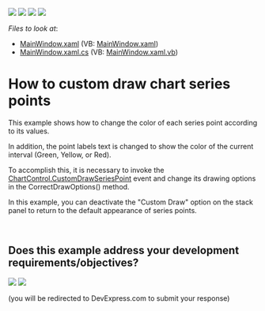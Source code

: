 <!-- default badges list -->
![](https://img.shields.io/endpoint?url=https://codecentral.devexpress.com/api/v1/VersionRange/128569601/21.1.5%2B)
[![](https://img.shields.io/badge/Open_in_DevExpress_Support_Center-FF7200?style=flat-square&logo=DevExpress&logoColor=white)](https://supportcenter.devexpress.com/ticket/details/E4550)
[![](https://img.shields.io/badge/📖_How_to_use_DevExpress_Examples-e9f6fc?style=flat-square)](https://docs.devexpress.com/GeneralInformation/403183)
[![](https://img.shields.io/badge/💬_Leave_Feedback-feecdd?style=flat-square)](#does-this-example-address-your-development-requirementsobjectives)
<!-- default badges end -->
<!-- default file list -->
*Files to look at*:

* [MainWindow.xaml](./CS/CustomDrawChart/MainWindow.xaml) (VB: [MainWindow.xaml](./VB/CustomDrawChart/MainWindow.xaml))
* [MainWindow.xaml.cs](./CS/CustomDrawChart/MainWindow.xaml.cs) (VB: [MainWindow.xaml.vb](./VB/CustomDrawChart/MainWindow.xaml.vb))
<!-- default file list end -->
# How to custom draw chart  series points 


<p>This example shows how to change the color of each series point  according to its values. </p><p>In addition, the point labels text is changed to show the color of the current interval (Green, Yellow, or Red).</p><p>To accomplish this, it is necessary to invoke the <a href="http://documentation.devexpress.com/#WPF/DevExpressXpfChartsChartControl_CustomDrawSeriesPointtopic"><u>ChartControl.CustomDrawSeriesPoint</u></a> event and change its drawing options in the CorrectDrawOptions() method.</p><p>In this example, you can deactivate the "Custom Draw" option on the stack panel to return to the default appearance of series points. </p>

<br/>


<!-- feedback -->
## Does this example address your development requirements/objectives?

[<img src="https://www.devexpress.com/support/examples/i/yes-button.svg"/>](https://www.devexpress.com/support/examples/survey.xml?utm_source=github&utm_campaign=how-to-custom-draw-chart-series-points-e4550&~~~was_helpful=yes) [<img src="https://www.devexpress.com/support/examples/i/no-button.svg"/>](https://www.devexpress.com/support/examples/survey.xml?utm_source=github&utm_campaign=how-to-custom-draw-chart-series-points-e4550&~~~was_helpful=no)

(you will be redirected to DevExpress.com to submit your response)
<!-- feedback end -->

